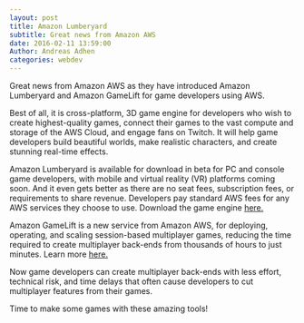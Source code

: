 ```yaml
---
layout: post
title: Amazon Lumberyard
subtitle: Great news from Amazon AWS
date: 2016-02-11 13:59:00
Author: Andreas Adhen
categories: webdev
---
```


<p>Great news from Amazon AWS as they have introduced Amazon Lumberyard and Amazon GameLift for game developers using AWS.</p>

<p>Best of all, it is cross-platform, 3D game engine for developers who wish to create highest-quality games, connect their games to the vast compute and storage of the AWS Cloud, and engage fans on Twitch. It will help game developers build beautiful worlds, make realistic characters, and create stunning real-time effects.&nbsp;</p>

<p>Amazon Lumberyard is available for download in beta for PC and console game developers, with mobile and virtual reality (VR) platforms coming soon. And it even gets better as there are no seat fees, subscription fees, or requirements to share revenue. Developers pay standard AWS fees for any AWS services they choose to use. Download the game engine <a href="https://aws.amazon.com/lumberyard/downloads/?sc_channel=em&sc_campaign=lumberyardlaunch2016&sc_publisher=aws&sc_medium=em_9268&sc_content=t1launch&sc_country=mult&sc_geo=mult&sc_category=lumberyard&mkt_tok=3RkMMJWWfF9wsRovuarBZKXonjHpfsX84%2BQkXa6xlMI%2F0ER3fOvrPUfGjI4DSsVjI%2BSLDwEYGJlv6SgFS7HHMbR617gKXRc%3D" title="Amazon Lumberyard" target="_blank">here.</a></p>

<p>Amazon GameLift is a new service from Amazon AWS, for deploying, operating, and scaling session-based multiplayer games, reducing the time required to create multiplayer back-ends from thousands of hours to just minutes. Learn more <a href="https://aws.amazon.com/gamelift/?sc_channel=em&sc_campaign=lumberyardlaunch2016&sc_publisher=aws&sc_medium=em_9268&sc_content=t1launch&sc_country=mult&sc_geo=mult&sc_category=lumberyard&mkt_tok=3RkMMJWWfF9wsRovuarBZKXonjHpfsX84%2BQkXa6xlMI%2F0ER3fOvrPUfGjI4DSsVjI%2BSLDwEYGJlv6SgFS7HHMbR617gKXRc%3D" title="Amazon Gamelift" target="_blank">here.</a></p>

<p>Now game developers can create multiplayer back-ends with less effort, technical risk, and time delays that often cause developers to cut multiplayer features from their games.&nbsp;</p>

<p>Time to make some games with these amazing tools!</p>

